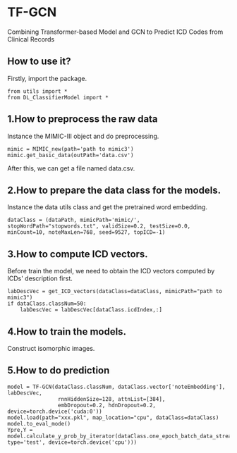 TF-GCN
===
Combining Transformer-based Model and GCN to Predict ICD Codes from Clinical Records

How to use it?
------
Firstly, import the package.
```
from utils import *
from DL_ClassifierModel import *
```
1.How to preprocess the raw data
----
Instance the MIMIC-Ⅲ object and do preprocessing.
```
mimic = MIMIC_new(path='path to mimic3')
mimic.get_basic_data(outPath='data.csv')
```
After this, we can get a file named data.csv.

2.How to prepare the data class for the models.
---
Instance the data utils class and get the pretrained word embedding.
```
dataClass = (dataPath, mimicPath='mimic/', stopWordPath="stopwords.txt", validSize=0.2, testSize=0.0, minCount=10, noteMaxLen=768, seed=9527, topICD=-1)
```
3.How to compute ICD vectors.
---
Before train the model, we need to obtain the ICD vectors computed by ICDs' description first.
```
labDescVec = get_ICD_vectors(dataClass=dataClass, mimicPath="path to mimic3")
if dataClass.classNum=50:
    labDescVec = labDescVec[dataClass.icdIndex,:]
```
4.How to train the models.
---
Construct isomorphic images.

5.How to do prediction
---
```
model = TF-GCN(dataClass.classNum, dataClass.vector['noteEmbedding'], labDescVec, 
                rnnHiddenSize=128, attnList=[384], 
                embDropout=0.2, hdnDropout=0.2, device=torch.device('cuda:0'))
model.load(path="xxx.pkl", map_location="cpu", dataClass=dataClass)
model.to_eval_mode()
Ypre,Y = model.calculate_y_prob_by_iterator(dataClass.one_epoch_batch_data_stream(batchSize=128, type='test', device=torch.device('cpu')))
```
